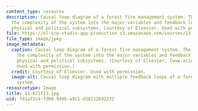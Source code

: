 ```yaml
---
content_type: resource
description: Causal loop diagram of a forest fire management system. The diagram distills
  the complexity of the system into the major variables and feedback loops between
  physical and political subsystems. Courtesy of Elsevier. Used with permission.
file: https://ol-ocw-studio-app-production.s3.amazonaws.com/courses/15-871-introduction-to-system-dynamics-fall-2013/7d1a72c4fd00949ba9c1d38212b92232_15-871f13.jpg
file_type: image/jpeg
image_metadata:
  caption: Causal loop diagram of a forest fire management system. The diagram distills
    the complexity of the system into the major variables and feedback loops between
    physical and political subsystems. (Courtesy of Elsevier, [www.sciencedirect.com](http://www.sciencedirect.com).
    Used with permission.)
  credit: Courtesy of Elsevier. Used with permission.
  image-alt: Causal loop diagram with multiple feedback loops of a forest fire management
    system.
resourcetype: Image
title: 15-871f13.jpg
uid: 7d1a72c4-fd00-949b-a9c1-d38212b92232
---
```

